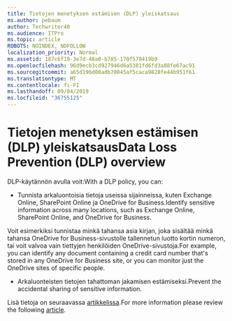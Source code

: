 ```yaml
---
title: Tietojen menetyksen estämisen (DLP) yleiskatsaus
ms.author: pebaum
author: Techwriter40
ms.audience: ITPro
ms.topic: article
ROBOTS: NOINDEX, NOFOLLOW
localization_priority: Normal
ms.assetid: 187c6f19-3e7d-48a0-b785-170f578419b9
ms.openlocfilehash: 96d9ecb3cd927946d6a5381fd6fd3a88fe67ac91
ms.sourcegitcommit: a65d196d00adb70045af5caca9828fe44b951f61
ms.translationtype: MT
ms.contentlocale: fi-FI
ms.lasthandoff: 09/04/2019
ms.locfileid: "36755125"
---
```

# <a name="data-loss-prevention-dlp-overview"></a><span data-ttu-id="8b3e8-102">Tietojen menetyksen estämisen (DLP) yleiskatsaus</span><span class="sxs-lookup"><span data-stu-id="8b3e8-102">Data Loss Prevention (DLP) overview</span></span>

<span data-ttu-id="8b3e8-103">DLP-käytännön avulla voit:</span><span class="sxs-lookup"><span data-stu-id="8b3e8-103">With a DLP policy, you can:</span></span>

- <span data-ttu-id="8b3e8-104">Tunnista arkaluontoisia tietoja useissa sijainneissa, kuten Exchange Online, SharePoint Online ja OneDrive for Business.</span><span class="sxs-lookup"><span data-stu-id="8b3e8-104">Identify sensitive information across many locations, such as Exchange Online, SharePoint Online, and OneDrive for Business.</span></span>


<span data-ttu-id="8b3e8-105">Voit esimerkiksi tunnistaa minkä tahansa asia kirjan, joka sisältää minkä tahansa OneDrive for Business-sivustolle tallennetun luotto kortin numeron, tai voit valvoa vain tiettyjen henkilöiden OneDrive-sivustoja.</span><span class="sxs-lookup"><span data-stu-id="8b3e8-105">For example, you can identify any document containing a credit card number that's stored in any OneDrive for Business site, or you can monitor just the OneDrive sites of specific people.</span></span>

- <span data-ttu-id="8b3e8-106">Arkaluonteisten tietojen tahattoman jakamisen estämiseksi.</span><span class="sxs-lookup"><span data-stu-id="8b3e8-106">Prevent the accidental sharing of sensitive information.</span></span>


<span data-ttu-id="8b3e8-107">Lisä tietoja on seuraavassa [artikkelissa](https://docs.microsoft.com/office365/securitycompliance/data-loss-prevention-policies).</span><span class="sxs-lookup"><span data-stu-id="8b3e8-107">For more information please review the following [article](https://docs.microsoft.com/office365/securitycompliance/data-loss-prevention-policies).</span></span>

